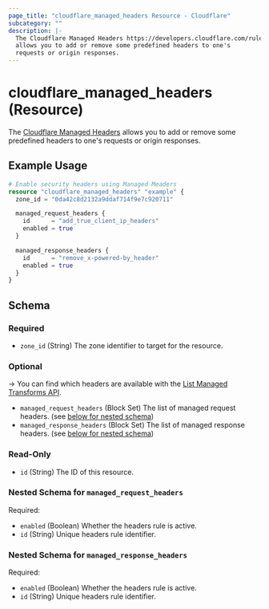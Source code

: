 ```yaml
---
page_title: "cloudflare_managed_headers Resource - Cloudflare"
subcategory: ""
description: |-
  The Cloudflare Managed Headers https://developers.cloudflare.com/rules/transform/managed-transforms/
  allows you to add or remove some predefined headers to one's
  requests or origin responses.
---
```


# cloudflare_managed_headers (Resource)

The [Cloudflare Managed Headers](https://developers.cloudflare.com/rules/transform/managed-transforms/)
allows you to add or remove some predefined headers to one's
requests or origin responses.



## Example Usage

```terraform
# Enable security headers using Managed Meaders
resource "cloudflare_managed_headers" "example" {
  zone_id = "0da42c8d2132a9ddaf714f9e7c920711"

  managed_request_headers {
    id      = "add_true_client_ip_headers"
    enabled = true
  }

  managed_response_headers {
    id      = "remove_x-powered-by_header"
    enabled = true
  }
}
```
<!-- schema generated by tfplugindocs -->
## Schema

### Required

- `zone_id` (String) The zone identifier to target for the resource.

### Optional

-> You can find which headers are available with the [List Managed Transforms API](https://developers.cloudflare.com/api/operations/managed-transforms-list-managed-transforms).

- `managed_request_headers` (Block Set) The list of managed request headers. (see [below for nested schema](#nestedblock--managed_request_headers))
- `managed_response_headers` (Block Set) The list of managed response headers. (see [below for nested schema](#nestedblock--managed_response_headers))

### Read-Only

- `id` (String) The ID of this resource.

<a id="nestedblock--managed_request_headers"></a>
### Nested Schema for `managed_request_headers`

Required:

- `enabled` (Boolean) Whether the headers rule is active.
- `id` (String) Unique headers rule identifier.


<a id="nestedblock--managed_response_headers"></a>
### Nested Schema for `managed_response_headers`

Required:

- `enabled` (Boolean) Whether the headers rule is active.
- `id` (String) Unique headers rule identifier.


